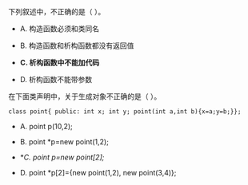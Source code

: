 下列叙述中，不正确的是（ ）。

- A. 构造函数必须和类同名

- B. 构造函数和析构函数都没有返回值

- **C. 析构函数中不能加代码**

- D. 析构函数不能带参数

在下面类声明中，关于生成对象不正确的是（ ）。

`class point{ public: int x; int y; point(int a,int b){x=a;y=b;}};`

- A. point p(10,2);

- B. point *p=new    point(1,2);

- **C. point *p=new point[2];**

- D. point *p[2]={new point(1,2), new  point(3,4)};

